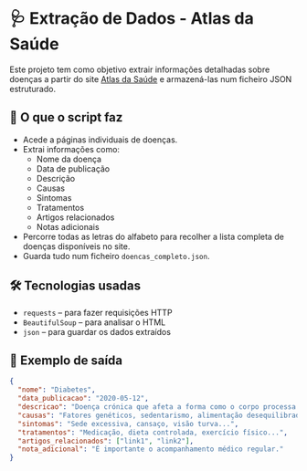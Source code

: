 # 🩺 Extração de Dados - Atlas da Saúde

Este projeto tem como objetivo extrair informações detalhadas sobre doenças a partir do site [Atlas da Saúde](https://www.atlasdasaude.pt/) e armazená-las num ficheiro JSON estruturado.

## 📌 O que o script faz

- Acede a páginas individuais de doenças.
- Extrai informações como:
  - Nome da doença
  - Data de publicação
  - Descrição
  - Causas
  - Sintomas
  - Tratamentos
  - Artigos relacionados
  - Notas adicionais
- Percorre todas as letras do alfabeto para recolher a lista completa de doenças disponíveis no site.
- Guarda tudo num ficheiro `doencas_completo.json`.

## 🛠️ Tecnologias usadas

- `requests` – para fazer requisições HTTP
- `BeautifulSoup` – para analisar o HTML
- `json` – para guardar os dados extraídos

## 📁 Exemplo de saída

```json
{
  "nome": "Diabetes",
  "data_publicacao": "2020-05-12",
  "descricao": "Doença crónica que afeta a forma como o corpo processa o açúcar no sangue...",
  "causas": "Fatores genéticos, sedentarismo, alimentação desequilibrada...",
  "sintomas": "Sede excessiva, cansaço, visão turva...",
  "tratamentos": "Medicação, dieta controlada, exercício físico...",
  "artigos_relacionados": ["link1", "link2"],
  "nota_adicional": "É importante o acompanhamento médico regular."
}
